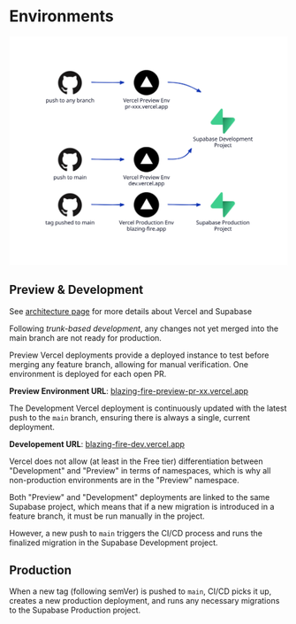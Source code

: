 # Environments

![environments overview](./assets/img/generated/environments.svg)

## Preview & Development

See [architecture page](./architecture.md) for more details about Vercel and Supabase

Following _trunk-based development_, any changes not yet merged into the main branch are not ready for production.

Preview Vercel deployments provide a deployed instance to test before merging any feature branch, allowing for manual verification. One environment is deployed for each open PR.

**Preview Environment URL**: [blazing-fire-preview-pr-xx.vercel.app](#)

The Development Vercel deployment is continuously updated with the latest push to the `main` branch, ensuring there is always a single, current deployment.

**Developement URL**: [blazing-fire-dev.vercel.app](#)

Vercel does not allow (at least in the Free tier) differentiation between "Development" and "Preview" in terms of namespaces, which is why all non-production environments are in the "Preview" namespace.

Both "Preview" and "Development" deployments are linked to the same Supabase project, which means that if a new migration is introduced in a feature branch, it must be run manually in the project.

However, a new push to `main` triggers the CI/CD process and runs the finalized migration in the Supabase Development project.

## Production

When a new tag (following semVer) is pushed to `main`, CI/CD picks it up, creates a new production deployment, and runs any necessary migrations to the Supabase Production project.
